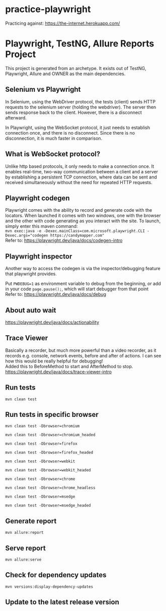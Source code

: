# practice-playwright
Practicing against: https://the-internet.herokuapp.com/

# Playwright, TestNG, Allure Reports Project

This project is generated from an archetype. It exists out of TestNG, Playwright, Allure and OWNER as the main dependencies.

## Selenium vs Playwright

In Selenium, using the WebDriver protocol, the tests (client) sends HTTP requests to the selenium server (holding the webdriver). 
The server then sends response back to the client. However, there is a disconnect afterward.

In Playwright, using the WebSocket protocol, it just needs to establish connection once, and there is no disconnect.
Since there is no disconnection, it is much faster in comparison.

## What is WebSocket protocol?
Unlike http based protocols, it only needs to make a connection once.
It enables real-time, two-way communication between a client and a server by establishing a persistent TCP connection,
where data can be sent and received simultaneously without the need for repeated HTTP requests.

## Playwright codegen
Playwright comes with the ability to record and generate code with the locators. 
When launched it comes with two windows, one with the browser and the other with code generating as you interact with the site.
To launch, simply enter this maven command:<br>
```mvn exec:java -e -Dexec.mainClass=com.microsoft.playwright.CLI -Dexec.args="codegen https://candymapper.com"```<br>
Refer to: https://playwright.dev/java/docs/codegen-intro

## Playwright inspector
Another way to access the codegen is via the inspector/debugging feature that playwright provides. 

Put `PWDEBUG=1` as environment variable to debug from the beginning,
or add in your code `page.pause();`, which will start debugger from that point
<br>
Refer to: https://playwright.dev/java/docs/debug

## About auto wait
https://playwright.dev/java/docs/actionability

## Trace Viewer
Basically a recorder, but much more powerful than a video recorder, as it records e.g. console, network events, before and after of actions. 
I can see how this would be really helpful for debugging!
<br>Added this to BeforeMethod to start and AfterMethod to stop.
<br>
https://playwright.dev/java/docs/trace-viewer-intro

## Run tests

`mvn clean test`

## Run tests in specific browser

`mvn clean test -Dbrowser=chromium`

`mvn clean test -Dbrowser=chromium_headed`

`mvn clean test -Dbrowser=firefox`

`mvn clean test -Dbrowser=firefox_headed`

`mvn clean test -Dbrowser=webkit`

`mvn clean test -Dbrowser=webkit_headed`

`mvn clean test -Dbrowser=chrome`

`mvn clean test -Dbrowser=chrome_headless`

`mvn clean test -Dbrowser=msedge`

`mvn clean test -Dbrowser=msedge_headed`

## Generate report

`mvn allure:report`

## Serve report

`mvn allure:serve`

## Check for dependency updates

`mvn versions:display-dependency-updates`

## Update to the latest release version

